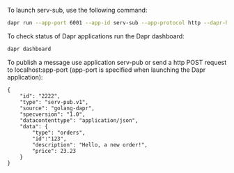 To launch serv-sub, use the following command:

```bash
dapr run --app-port 6001 --app-id serv-sub --app-protocol http --dapr-http-port 3501 --components-path ../../components -- go run serv-sub.go
```

To check status of Dapr applications run the Dapr dashboard:

```bash
dapr dashboard
```

To publish a message use application serv-pub or send a http POST request to localhost:app-port (app-port is specified when launching the Dapr application):

```
{
    "id": "2222",
    "type": "serv-pub.v1",
    "source": "golang-dapr",
    "specversion": "1.0",
    "datacontenttype": "application/json",
    "data": {
        "type": "orders",
        "id":"123",
        "description": "Hello, a new order!",
        "price": 23.23
    }
}
```
